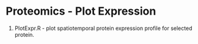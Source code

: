 # Proteomics - Plot Expression
1. PlotExpr.R - plot spatiotemporal protein expression profile for selected protein.